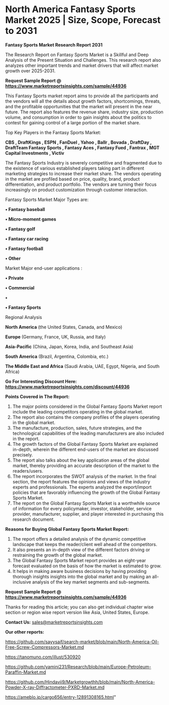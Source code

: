 # North America Fantasy Sports Market 2025 | Size, Scope, Forecast to 2031

<strong>Fantasy Sports Market Research Report 2031</strong>

The Research Report on Fantasy Sports Market is a Skillful and Deep Analysis of the Present Situation and Challenges. This research report also analyzes other important trends and market drivers that will affect market growth over 2025-2031.

<strong>Request Sample Report @ <a href=https://www.marketreportsinsights.com/sample/44936>https://www.marketreportsinsights.com/sample/44936</a></strong>

This Fantasy Sports market report aims to provide all the participants and the vendors will all the details about growth factors, shortcomings, threats, and the profitable opportunities that the market will present in the near future. The report also features the revenue share, industry size, production volume, and consumption in order to gain insights about the politics to contest for gaining control of a large portion of the market share.

Top Key Players in the Fantasy Sports Market:

<strong>CBS , DraftKings , ESPN , FanDuel , Yahoo , Ballr , Bovada , DraftDay , DraftTeam Fantasy Sports , Fantasy Aces , Fantasy Fued , Fantrax , MGT Capital Investments , Victiv</strong>

The Fantasy Sports Industry is severely competitive and fragmented due to the existence of various established players taking part in different marketing strategies to increase their market share. The vendors operating in the market are profiled based on price, quality, brand, product differentiation, and product portfolio. The vendors are turning their focus increasingly on product customization through customer interaction.

Fantasy Sports Market Major Types are:

<strong>•  Fantasy baseball 

•  Micro-moment games 

•  Fantasy golf 

•  Fantasy car racing 

•  Fantasy football 

•  Other</strong>

Market Major end-user applications :

<strong>•  Private 

•  Commercial 

•  

•  Fantasy Sports</strong>

Regional Analysis

</u><strong><b>North America</b></strong> (the United States, Canada, and Mexico)

<strong><b>Europe </b></strong>(Germany, France, UK, Russia, and Italy)

<strong><b>Asia-Pacific</b></strong> (China, Japan, Korea, India, and Southeast Asia)

<strong><b>South America</b></strong> (Brazil, Argentina, Colombia, etc.)

<strong><b>The Middle East and Africa</b></strong> (Saudi Arabia, UAE, Egypt, Nigeria, and South Africa)

<strong>Go For Interesting Discount Here: <a href=https://www.marketreportsinsights.com/discount/44936>https://www.marketreportsinsights.com/discount/44936</a></strong>

<strong>Points Covered in The Report:</strong>
<ol>
  <li>The major points considered in the Global Fantasy Sports Market report include the leading competitors operating in the global market.</li>
  <li>The report also contains the company profiles of the players operating in the global market.</li>
  <li>The manufacture, production, sales, future strategies, and the technological capabilities of the leading manufacturers are also included in the report.</li>
  <li>The growth factors of the Global Fantasy Sports Market are explained in-depth, wherein the different end-users of the market are discussed precisely.</li>
  <li>The report also talks about the key application areas of the global market, thereby providing an accurate description of the market to the readers/users.</li>
  <li>The report incorporates the SWOT analysis of the market. In the final section, the report features the opinions and views of the industry experts and professionals. The experts analyzed the export/import policies that are favorably influencing the growth of the Global Fantasy Sports Market.</li>
  <li>The report on the Global Fantasy Sports Market is a worthwhile source of information for every policymaker, investor, stakeholder, service provider, manufacturer, supplier, and player interested in purchasing this research document.</li>
</ol>
<strong>Reasons for Buying Global Fantasy Sports Market Report:</strong>

<ol>
  <li>The report offers a detailed analysis of the dynamic competitive landscape that keeps the reader/client well ahead of the competitors.</li>
  <li>It also presents an in-depth view of the different factors driving or restraining the growth of the global market.</li>
  <li>The Global Fantasy Sports Market report provides an eight-year forecast evaluated on the basis of how the market is estimated to grow.</li>
  <li>It helps in making aware business decisions by having providing thorough insights insights into the global market and by making an all-inclusive analysis of the key market segments and sub-segments.</li>
</ol>
<strong>Request Sample Report @ <a href=https://www.marketreportsinsights.com/sample/44936>https://www.marketreportsinsights.com/sample/44936</a></strong>


Thanks for reading this article; you can also get individual chapter wise section or region wise report version like Asia, United States, Europe.

<strong>Contact Us:</strong>
sales@marketreportsinsights.com

<strong>Our other reports:</strong>

<a href=https://github.com/sayysaif/search-market/blob/main/North-America-Oil-Free-Screw-Compressors-Market.md>https://github.com/sayysaif/search-market/blob/main/North-America-Oil-Free-Screw-Compressors-Market.md</a>

<a href=https://tanomuno.com/illust/530920>https://tanomuno.com/illust/530920</a>

<a href=https://github.com/yamini231/Research/blob/main/Europe-Petroleum-Paraffin-Market.md>https://github.com/yamini231/Research/blob/main/Europe-Petroleum-Paraffin-Market.md</a>

<a href=https://github.com/Hindavii9/Marketgrowthh/blob/main/North-America-Powder-X-ray-Diffractometer-PXRD-Market.md>https://github.com/Hindavii9/Marketgrowthh/blob/main/North-America-Powder-X-ray-Diffractometer-PXRD-Market.md</a>

<a href=https://ameblo.jp/cargo656/entry-12891308165.html>https://ameblo.jp/cargo656/entry-12891308165.html</a>"

